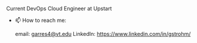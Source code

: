 Current DevOps Cloud Engineer at Upstart

- 📫 How to reach me:
  
  email: garres4@vt.edu
  LinkedIn: https://www.linkedin.com/in/gstrohm/
 
 
  

